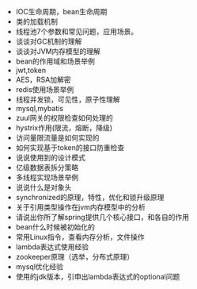 - IOC生命周期，bean生命周期
- 类的加载机制
- 线程池7个参数和常见问题，应用场景。
- 谈谈对GC机制的理解
- 谈谈对JVM内存模型的理解
- bean的作用域和场景举例
- jwt,token
- AES，RSA加解密
- redis使用场景举例
- 线程并发锁，可见性，原子性理解
- mysql,mybatis
- zuul网关的权限检查如何处理的
- hystrix作用(限流，熔断，降级)
- 访问量限流量是如何实现的
- 如何实现基于token的接口防重检查
- 说说使用到的设计模式
- 亿级数据表拆分策略
- 多线程实现场景举例
- 说说什么是对象头
- synchronized的原理，特性，优化和锁升级原理
- 关于引用类型操作在jvm内存模型中的分析
- 请说出你所了解spring提供几个核心接口，和各自的作用
- bean什么时候被初始化的
- 常用Linux指令，查看内存分析，文件操作
- lambda表达式使用经验
- zookeeper原理（选举，分布式原理）
- mysql优化经验
- 使用的jdk版本，引申出lambda表达式的optional问题

